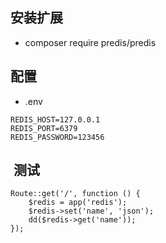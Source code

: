 ## 安装扩展

- composer require predis/predis
 
## 配置

- .env
```
REDIS_HOST=127.0.0.1
REDIS_PORT=6379
REDIS_PASSWORD=123456

```

##  测试
```
Route::get('/', function () {
    $redis = app('redis');
    $redis->set('name', 'json');
    dd($redis->get('name'));
});


```

